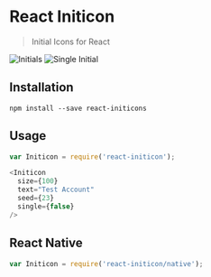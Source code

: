 # React Initicon
> Initial Icons for React

![Initials](https://drive.google.com/uc?export=view&id=0BwAfqxmTWrIma1dCZ1ZpVHNxRms)
![Single Initial](https://drive.google.com/uc?export=view&id=0BwAfqxmTWrImTXNuTlNsVlY3eHc)

## Installation
`npm install --save react-initicons`

## Usage
```JavaScript
var Initicon = require('react-initicon');

<Initicon
  size={100}
  text="Test Account"
  seed={23}
  single={false}
/>

```

## React Native
```JavaScript
var Initicon = require('react-initicon/native');
```
